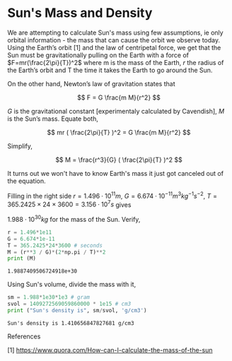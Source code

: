 # Sun's Mass and Density 

We are attempting to calculate Sun's mass using few assumptions, ie
only orbital information - the mass that can cause the orbit we
observe today. Using the Earth’s orbit [1] and the law of centripetal
force, we get that the Sun must be gravitationally pulling on the
Earth with a force of $F=mr(\frac{2\pi}{T})^2$ where m is the mass of
the Earth, $r$ the radius of the Earth’s orbit and T the time it takes
the Earth to go around the Sun.

On the other hand, Newton’s law of gravitation states that

$$
F = G \frac{m M}{r^2}
$$

$G$ is the gravitational constant [experimentaly calculated by
Cavendish], $M$ is the Sun’s mass. Equate both,

$$
mr ( \frac{2\pi}{T} )^2 = G \frac{m M}{r^2}
$$

Simplify,

$$
M = \frac{r^3}{G} ( \frac{2\pi}{T} )^2
$$

It turns out we won't have to know Earth's mass it just got canceled
out of the equation.

Filling in the right side $r=1.496 \cdot 10^{11} m$,
$G=6.674⋅10^{−11} m^3 kg^{−1}s^{−2}$, $T=365.2425×24×3600=3.156 \cdot 10^7 s$
gives

$1.988 \cdot 10^{30} kg$ for the mass of the Sun. Verify,

```python
r = 1.496*1e11
G = 6.674*1e-11
T = 365.2425*24*3600 # seconds
M = (r**3 / G)*(2*np.pi / T)**2
print (M)
```

```text
1.9887409506724918e+30
```

Using Sun's volume, divide the mass with it,


```python
sm = 1.988*1e30*1e3 # gram
svol = 1409272569059860000 * 1e15 # cm3
print ("Sun's density is", sm/svol, 'g/cm3')
```

```text
Sun's density is 1.410656847827681 g/cm3
```

References

[1] https://www.quora.com/How-can-I-calculate-the-mass-of-the-sun



